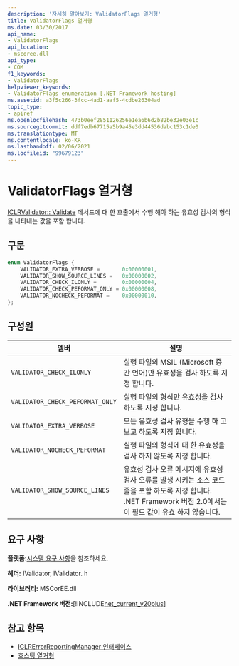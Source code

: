```yaml
---
description: '자세히 알아보기: ValidatorFlags 열거형'
title: ValidatorFlags 열거형
ms.date: 03/30/2017
api_name:
- ValidatorFlags
api_location:
- mscoree.dll
api_type:
- COM
f1_keywords:
- ValidatorFlags
helpviewer_keywords:
- ValidatorFlags enumeration [.NET Framework hosting]
ms.assetid: a3f5c266-3fcc-4ad1-aaf5-4cdbe26304ad
topic_type:
- apiref
ms.openlocfilehash: 473b0eef2851126256e1ea6b6d2b82be32e03e1c
ms.sourcegitcommit: ddf7edb67715a5b9a45e3dd44536dabc153c1de0
ms.translationtype: MT
ms.contentlocale: ko-KR
ms.lasthandoff: 02/06/2021
ms.locfileid: "99679123"
---
```

# <a name="validatorflags-enumeration"></a>ValidatorFlags 열거형

[ICLRValidator:: Validate](iclrvalidator-validate-method.md) 메서드에 대 한 호출에서 수행 해야 하는 유효성 검사의 형식을 나타내는 값을 포함 합니다.  
  
## <a name="syntax"></a>구문  
  
```cpp  
enum ValidatorFlags {  
    VALIDATOR_EXTRA_VERBOSE =       0x00000001,  
    VALIDATOR_SHOW_SOURCE_LINES =   0x00000002,  
    VALIDATOR_CHECK_ILONLY =        0x00000004,  
    VALIDATOR_CHECK_PEFORMAT_ONLY = 0x00000008,  
    VALIDATOR_NOCHECK_PEFORMAT =    0x00000010,  
};  
```  
  
## <a name="members"></a>구성원  
  
|멤버|설명|  
|------------|-----------------|  
|`VALIDATOR_CHECK_ILONLY`|실행 파일의 MSIL (Microsoft 중간 언어)만 유효성을 검사 하도록 지정 합니다.|  
|`VALIDATOR_CHECK_PEFORMAT_ONLY`|실행 파일의 형식만 유효성을 검사 하도록 지정 합니다.|  
|`VALIDATOR_EXTRA_VERBOSE`|모든 유효성 검사 유형을 수행 하 고 보고 하도록 지정 합니다.|  
|`VALIDATOR_NOCHECK_PEFORMAT`|실행 파일의 형식에 대 한 유효성을 검사 하지 않도록 지정 합니다.|  
|`VALIDATOR_SHOW_SOURCE_LINES`|유효성 검사 오류 메시지에 유효성 검사 오류를 발생 시키는 소스 코드 줄을 포함 하도록 지정 합니다. .NET Framework 버전 2.0에서는이 필드 값이 유효 하지 않습니다.|  
  
## <a name="requirements"></a>요구 사항  

 **플랫폼:**[시스템 요구 사항](../../get-started/system-requirements.md)을 참조하세요.  
  
 **헤더:** IValidator, IValidator. h  
  
 **라이브러리:** MSCorEE.dll  
  
 **.NET Framework 버전:**[!INCLUDE[net_current_v20plus](../../../../includes/net-current-v20plus-md.md)]  
  
## <a name="see-also"></a>참고 항목

- [ICLRErrorReportingManager 인터페이스](iclrerrorreportingmanager-interface.md)
- [호스팅 열거형](hosting-enumerations.md)
